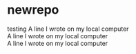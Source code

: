 # newrepo
testing
A line I wrote on my local computer  
A line I wrote on my local computer  
A line I wrote on my local computer  
